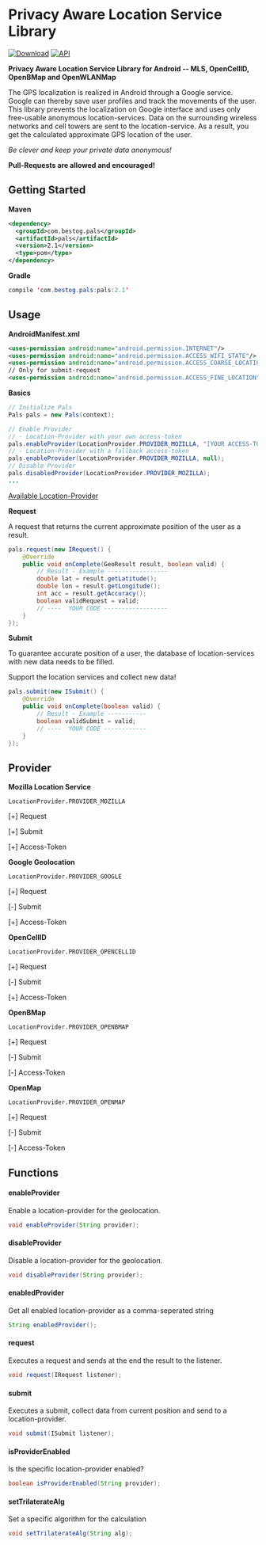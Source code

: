# Privacy Aware Location Service Library
[![Download](https://api.bintray.com/packages/bestog/pals/pals/images/download.svg)](https://bintray.com/bestog/pals/pals/_latestVersion)
[![API](https://img.shields.io/badge/API-11%2B-green.svg)](https://github.com/bestog/pals-lib/tree/master)

__Privacy Aware Location Service Library for Android -- MLS, OpenCellID, OpenBMap and OpenWLANMap__

The GPS localization is realized in Android through a Google service. Google can thereby save user profiles and track the movements of the user. This library prevents the localization on Google interface and uses only free-usable anonymous location-services.
Data on the surrounding wireless networks and cell towers are sent to the location-service. As a result, you get the calculated approximate GPS location of the user.

_Be clever and keep your private data anonymous!_

__Pull-Requests are allowed and encouraged!__

## Getting Started

__Maven__
```xml
<dependency>
  <groupId>com.bestog.pals</groupId>
  <artifactId>pals</artifactId>
  <version>2.1</version>
  <type>pom</type>
</dependency>
```

__Gradle__
```java
compile 'com.bestog.pals:pals:2.1'
```

## Usage
__AndroidManifest.xml__
```xml
<uses-permission android:name="android.permission.INTERNET"/>
<uses-permission android:name="android.permission.ACCESS_WIFI_STATE"/>
<uses-permission android:name="android.permission.ACCESS_COARSE_LOCATION"/>
// Only for submit-request
<uses-permission android:name="android.permission.ACCESS_FINE_LOCATION"/>
```

__Basics__
```java
// Initialize Pals
Pals pals = new Pals(context);

// Enable Provider
// - Location-Provider with your own access-token
pals.enableProvider(LocationProvider.PROVIDER_MOZILLA, "[YOUR ACCESS-TOKEN]");
// - Location-Provider with a fallback access-token
pals.enableProvider(LocationProvider.PROVIDER_MOZILLA, null);
// Disable Provider
pals.disabledProvider(LocationProvider.PROVIDER_MOZILLA);
...
```
[Available Location-Provider](#provider)

__Request__

A request that returns the current approximate position of the user as a result.
```java
pals.request(new IRequest() {
    @Override
    public void onComplete(GeoResult result, boolean valid) {
        // Result - Example -----------------
        double lat = result.getLatitude();
        double lon = result.getLongitude();
        int acc = result.getAccuracy();
        boolean validRequest = valid;
        // ----  YOUR CODE ------------------
    }
});
```
__Submit__

To guarantee accurate position of a user, the database of location-services with new data needs to be filled.

Support the location services and collect new data!
```java
pals.submit(new ISubmit() {
    @Override
    public void onComplete(boolean valid) {
        // Result - Example -----------
        boolean validSubmit = valid;
        // ----  YOUR CODE ------------
    }
});
```

## <a name="provider"></a>Provider

__Mozilla Location Service__

`LocationProvider.PROVIDER_MOZILLA`

[+] Request

[+] Submit

[+] Access-Token


__Google Geolocation__

`LocationProvider.PROVIDER_GOOGLE`

[+] Request

[-] Submit

[+] Access-Token

__OpenCellID__

`LocationProvider.PROVIDER_OPENCELLID`

[+] Request

[-] Submit

[+] Access-Token


__OpenBMap__

`LocationProvider.PROVIDER_OPENBMAP`

[+] Request

[-] Submit

[-] Access-Token


__OpenMap__

`LocationProvider.PROVIDER_OPENMAP`

[+] Request

[-] Submit

[-] Access-Token


## Functions

#### enableProvider
Enable a location-provider for the geolocation.
```java
void enableProvider(String provider);
```

#### disableProvider
Disable a location-provider for the geolocation.
```java
void disableProvider(String provider);
```

#### enabledProvider
Get all enabled location-provider as a comma-seperated string
```java
String enabledProvider();
```

#### request
Executes a request and sends at the end the result to the listener.
```java
void request(IRequest listener);
```

#### submit
Executes a submit, collect data from current position and send to a location-provider.
```java
void submit(ISubmit listener);
```

#### isProviderEnabled
Is the specific location-provider enabled?
```java
boolean isProviderEnabled(String provider);
```

#### setTrilaterateAlg
Set a specific algorithm for the calculation
```java
void setTrilaterateAlg(String alg);
```